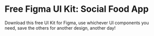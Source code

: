 # Free Figma UI Kit: Social Food App
Download this free UI Kit for Figma, use whichever UI components you need, save the others for another design, another day!
